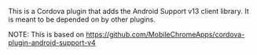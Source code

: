 This is a Cordova plugin that adds the Android Support v13 client library.
It is meant to be depended on by other plugins.

NOTE: This is based on https://github.com/MobileChromeApps/cordova-plugin-android-support-v4
